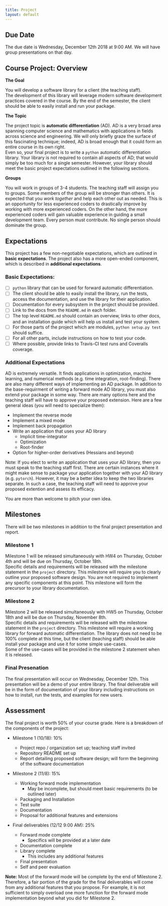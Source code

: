 ```yaml
---
title: Project
layout: default
---
```


## Due Date ##

The due date is Wednesday, December 12th 2018 at 9:00 AM.  We will have group 
presentations on that day.

## Course Project:  Overview

**The Goal**

You will develop a software library for a client (the teaching staff).  
The development of this library will leverage modern software development 
practices covered in the course.  By the end of the semester, 
the client should be able to easily install and run your package.

**The Topic**

The project topic is **automatic differentiation** (AD).  AD is a very broad area spanning computer science and 
mathematics with applications in fields across science and engineering.  We will only briefly graze the surface 
of this fascinating technique; indeed, AD is broad enough that it could form an entire course in its own right.  
Even so, your final project is to write a `python` automatic differentiation library.  Your library is not 
required to contain all aspects of AD; that would simply be too much for a single semester.  However, your library 
should meet the basic project expectations outlined in the following sections.

**Groups** 

You will work in groups of 3-4 students.  The teaching staff will assign you to groups.  Some members of the group will 
be stronger than others.  It is expected that you *work together* and help each other out as needed.  This is an 
opportunity for less experienced coders to drastically improve by working with more experienced coders.  On the other 
hand, the more experienced coders will gain valuable experience in guiding a small development team.  Every person must 
contribute.  No single person should dominate the group.

## Expectations 
This project has a few non-negotiable expectations, which are outlined in **basic expectations**.  The project also 
has a more open-ended component, which is described in **additional expectations**.

### Basic Expectations:
- [ ] `python` library that can be used for forward automatic differentiation.
- [ ] The client should be able to easily install the library, run the tests, access the documentation, and use the 
library for their application.
- [ ] Documentation for every subsystem in the project should be provided.
- [ ] Link to the docs from the ``README.md`` in each folder.
- [ ] The top level ``README.md`` should contain an overview, links to other docs, and an installation guide which 
will help us install and test your system.
- [ ] For those parts of the project which are modules, ``python setup.py test`` should 
suffice.
- [ ] For all other parts, include instructions on how to test your code. 
- [ ] Where possible, provide links to Travis-CI test runs and Coveralls coverage.
 
### Additional Expectations
AD is extremely versatile.  It finds applications in optimization, machine learning, and numerical methods (e.g. 
time integration, root-finding).  There are also many different ways of implementing an AD package.  In addition to 
the base-requirment of writing a forward mode AD library, you must also extend your package in some way.  There are 
many options here and the teaching staff will have to approve your proposed extension.  Here are a few general ideas 
(you will need to specialize them):
* Implement the reverse mode
* Implement a mixed mode
* Implement back propagation
* Write an application that uses your AD library
  - Implicit time-integrator
  - Optimization
  - Root-finder
* Option for higher-order derivatives (Hessians and beyond)

Note:  If you elect to write an application that uses your AD library, then you must speak to the teaching staff 
first.  There are certain instances where it might make sense to package your application together with your AD 
library (e.g. `pytorch`).  However, it may be a better idea to keep the two libraries separate.  In such a case, 
the teaching staff will need to approve your proposed extention and assess its efficacy.

You are more than welcome to pitch your own idea.

<!--
As you will see during the semester, automatic differentiation has two primary modes of operation: forward and 
reverse mode.  Each mode has its benefits and shortcomings, but the forward mode is generally easier to implement.  
-->

<!--
You are required to add a non-trivial feature to your library of your choosing.  
If you are having difficulty coming up with a compelling new feature, please 
set up an appointment with me to discuss possible ideas.  The teaching staff 
will be able to give you a few suggestions if need be.
-->

## Milestones
There will be two milestones in addition to the final project presentation and report.

### Milestone 1
Milestone 1 will be released simultaneously with HW4 on Thursday, October 4th and will be due on Thursday, October 18th.  
Specific details and requirements will be released with the milestone statement in the `project` directory.  This milestone 
will require you to clearly outline your proposed software design.  You are not required to implement any specific 
components at this point.  This milestone will form the precursor to your library documentation. 

### Milestone 2
Milestone 2 will be released simultaneously with HW5 on Thursday, October 18th and will be due on Thursday, November 8th.  
Specific details and requirements will be released with the milestone statement in the `project` directory.  This milestone 
will require a working library for forward automatic differentiation.  The library does not need to be 100% complete at this 
time, but the client (teaching staff) should be able install your package and use it for some simple use-cases.  
Some of the use-cases will be provided in the milestone 2 statement when it is released.

### Final Presenation
The final presentation will occur on Wednesday, December 12th.  This presentation will 
be a demo of your entire library.  The final deliverable will be in the form of 
documentation of your library including instructions on how to install, run the tests, 
and examples for new users.

## Assessment
The final project is worth 50% of your course grade. Here is a breakdown of the components of the project:

* Milestone 1 (10/18): 10% 
  - Project repo / organization set up; teaching staff invited
  - Repository README set up
  - Report detailing proposed software design; will form the beginning of the software documentation

* Milestone 2 (11/8): 15%
  - Working forward mode implementation
    - May be incomplete, but should meet basic requirements (to be outlined later)
  - Packaging and Installation
  - Test suite
  - Documentation
  - Proposal for additional features and extensions
* Final deliverables (12/12 9:00 AM): 25%
  - Forward mode complete
    - Specifics will be provided at a later date
  - Documentation complete
  - Library complete
    - This includes any additional features
  - Final presentation
  - Self and peer evaluation

**Note:** Most of the forward mode will be complete by the end of Milestone 2.  Therefore, a fair portion of the grade for the 
final deliverables will come from any additional features that you propose.  For example, it is not sufficient to simply 
overload one more function for the forward mode implementation beyond what you did for Milestone 2.
